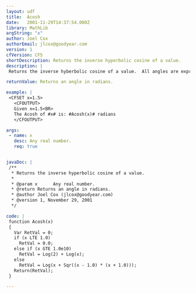 ```yaml
---
layout: udf
title:  Acosh
date:   2001-11-29T14:37:54.000Z
library: MathLib
argString: "x"
author: Joel Cox
authorEmail: jlcox@goodyear.com
version: 1
cfVersion: CF5
shortDescription: Returns the inverse hyperbolic cosine of a value.
description: |
 Returns the inverse hyberbolic cosine of a value.  All angles are expressed in radians.

returnValue: Returns an angle in radians.

example: |
 <CFSET x=1.5>
   <CFOUTPUT>
   Given x=1.5<BR>
   The Acosh of #x# is: #Acosh(x)# radians
   </CFOUTPUT>

args:
 - name: x
   desc: Any real number.
   req: true


javaDoc: |
 /**
  * Returns the inverse hyperbolic cosine of a value.
  * 
  * @param x      Any real number. 
  * @return Returns an angle in radians. 
  * @author Joel Cox (jlcox@goodyear.com) 
  * @version 1, November 29, 2001 
  */

code: |
 function Acosh(x)
 {
   Var RetVal = 0;
   if (x LTE 1.0) 
     RetVal = 0.0;
   else if (x GTE 1.0e10) 
     RetVal = Log(2) + Log(x);
   else
     RetVal = Log(x + Sqr((x - 1.0) * (x + 1.0)));
   Return(RetVal);
 }

---
```


